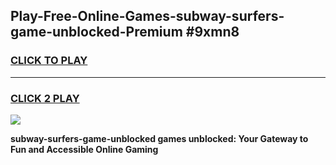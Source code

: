 
## Play-Free-Online-Games-subway-surfers-game-unblocked-Premium #9xmn8
<h3>
<a href="https://premium.freeplayer.one?title=subway-surfers-game-unblocked&ref=8M">CLICK TO PLAY</a></h3>
<hr>

<h3>
<a href="https://premium.freeplayer.one?title=subway-surfers-game-unblocked&ref=8M">CLICK 2 PLAY</a>
  
</h3>

<a href="https://premium.freeplayer.one?title=subway-surfers-game-unblocked&ref=8M"><img src="https://clearcache.store/games.png"></a>


**subway-surfers-game-unblocked games unblocked: Your Gateway to Fun and Accessible Online Gaming**
